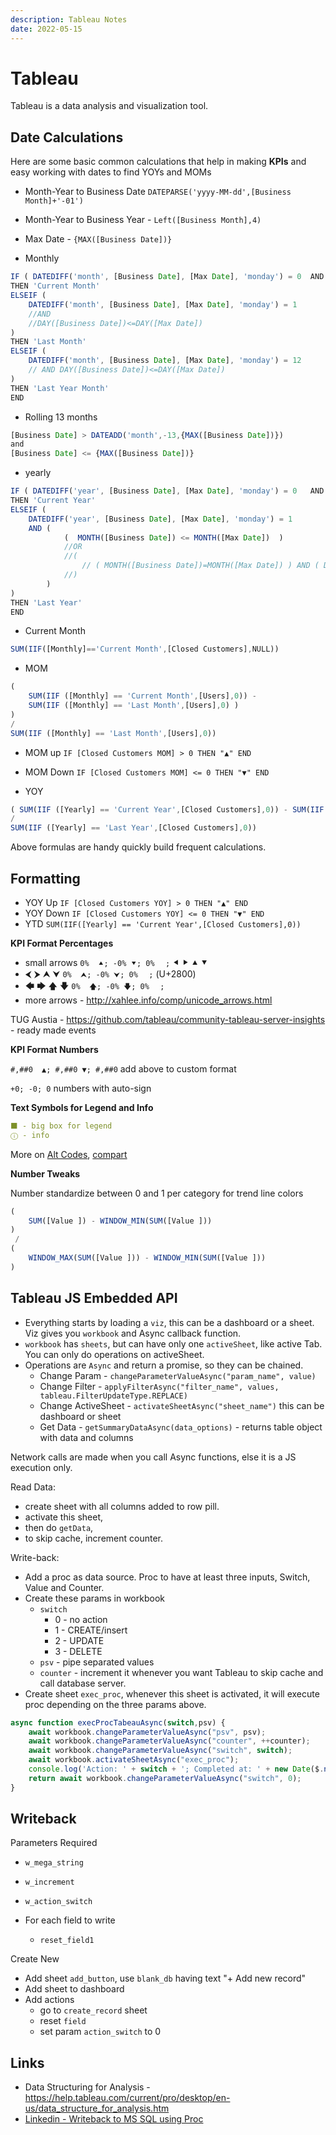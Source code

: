 ```yaml
---
description: Tableau Notes
date: 2022-05-15
---
```


# Tableau

Tableau is a data analysis and visualization tool.

## Date Calculations

Here are some basic common calculations that help in making **KPIs** and easy working with dates to find YOYs and MOMs

- Month-Year to Business Date `DATEPARSE('yyyy-MM-dd',[Business Month]+'-01')`
- Month-Year to Business Year - `Left([Business Month],4)`
- Max Date - `{MAX([Business Date])}`

- Monthly

```javascript
IF ( DATEDIFF('month', [Business Date], [Max Date], 'monday') = 0  AND DAY([Business Date])<=DAY([Max Date]))
THEN 'Current Month'
ELSEIF ( 
    DATEDIFF('month', [Business Date], [Max Date], 'monday') = 1
    //AND
    //DAY([Business Date])<=DAY([Max Date])
)
THEN 'Last Month'
ELSEIF ( 
    DATEDIFF('month', [Business Date], [Max Date], 'monday') = 12 
    // AND DAY([Business Date])<=DAY([Max Date])
)
THEN 'Last Year Month'
END
```

- Rolling 13 months

```javascript
[Business Date] > DATEADD('month',-13,{MAX([Business Date])})
and
[Business Date] <= {MAX([Business Date])}
```

- yearly

```javascript
IF ( DATEDIFF('year', [Business Date], [Max Date], 'monday') = 0   AND MONTH([Business Date])<=MONTH([Max Date]))
THEN 'Current Year'
ELSEIF ( 
    DATEDIFF('year', [Business Date], [Max Date], 'monday') = 1  
    AND ( 
            (  MONTH([Business Date]) <= MONTH([Max Date])  ) 
            //OR 
            //( 
                // ( MONTH([Business Date])=MONTH([Max Date]) ) AND ( DAY([Business Date])<=DAY([Max Date]) ) 
            //)
        )
)
THEN 'Last Year'
END
```

- Current Month

```js
SUM(IIF([Monthly]=='Current Month',[Closed Customers],NULL))
```

- MOM

```javascript
(
    SUM(IIF ([Monthly] == 'Current Month',[Users],0)) - 
    SUM(IIF ([Monthly] == 'Last Month',[Users],0) ) 
)
/
SUM(IIF ([Monthly] == 'Last Month',[Users],0))
```

- MOM up `IF [Closed Customers MOM] > 0 THEN "▲" END`
- MOM Down `IF [Closed Customers MOM] <= 0 THEN "▼" END`

- YOY

```javascript
( SUM(IIF ([Yearly] == 'Current Year',[Closed Customers],0)) - SUM(IIF ([Yearly] == 'Last Year',[Closed Customers],0) ) )
/
SUM(IIF ([Yearly] == 'Last Year',[Closed Customers],0))
```

Above formulas are handy quickly build frequent calculations.


## Formatting

- YOY Up `IF [Closed Customers YOY] > 0 THEN "▲" END`
- YOY Down `IF [Closed Customers YOY] <= 0 THEN "▼" END`
- YTD `SUM(IIF([Yearly] == 'Current Year',[Closed Customers],0))`

**KPI Format Percentages**

- small arrows `0%  ⯅; -0% ⯆; 0%⠀⠀;` ⯇ ⯈ ⯅ ⯆
- ⮜ ⮞ ⮝ ⮟ `0%  ⮝; -0% ⮟; 0%⠀⠀;`  \(U+2800\)
- 🡄 🡆 🡅 🡇 `0%  🡅; -0% 🡇; 0%⠀⠀;`
- more arrows - <http://xahlee.info/comp/unicode_arrows.html>

TUG Austia - <https://github.com/tableau/community-tableau-server-insights> - ready made events

**KPI Format Numbers**

`#,##0  ▲; #,##0 ▼; #,##0` add above to custom format

`+0; -0; 0` numbers with auto-sign

**Text Symbols for Legend and Info**

```yaml
⬛ - big box for legend
ⓘ - info

```

More on [Alt Codes](https://www.alt-codes.net/), [compart](compart.com/en/unicode)

**Number Tweaks**

Number standardize between 0 and 1 per category for trend line colors

```javascript
(
    SUM([Value ]) - WINDOW_MIN(SUM([Value ])) 
)
 /
(
    WINDOW_MAX(SUM([Value ])) - WINDOW_MIN(SUM([Value ])) 
)
```


## Tableau JS Embedded API

- Everything starts by loading a `viz`, this can be a dashboard or a sheet. Viz gives you `workbook` and Async callback function.
- `workbook` has `sheets`, but can have only one `activeSheet`, like active Tab. You can only do operations on activeSheet.
- Operations are `Async` and return a promise, so they can be chained.
  - Change Param  - `changeParameterValueAsync("param_name", value)`
  - Change Filter - `applyFilterAsync("filter_name", values, tableau.FilterUpdateType.REPLACE)`
  - Change ActiveSheet - `activateSheetAsync("sheet_name")` this can be dashboard or sheet
  - Get Data - `getSummaryDataAsync(data_options)` - returns table object with data and columns

Network calls are made when you call Async functions, else it is a JS execution only.

Read Data:

- create sheet with all columns added to row pill.
- activate this sheet,
- then do `getData`,
- to skip cache, increment counter.

Write-back:

- Add a proc as data source. Proc to have at least three inputs, Switch, Value and Counter.
- Create these params in workbook
  - `switch`
    - 0 - no action
    - 1 - CREATE/insert
    - 2 - UPDATE
    - 3 - DELETE
  - `psv` - pipe separated values
  - `counter` - increment it whenever you want Tableau to skip cache and call database server.
- Create sheet `exec_proc`, whenever this sheet is activated, it will execute proc depending on the three params above.

```js
async function execProcTabeauAsync(switch,psv) {
    await workbook.changeParameterValueAsync("psv", psv);
    await workbook.changeParameterValueAsync("counter", ++counter);
    await workbook.changeParameterValueAsync("switch", switch);
    await workbook.activateSheetAsync("exec_proc");
    console.log('Action: ' + switch + '; Completed at: ' + new Date($.now()).toISOString());
    return await workbook.changeParameterValueAsync("switch", 0);
}
```

## Writeback

Parameters Required

- `w_mega_string`
- `w_increment`
- `w_action_switch`

- For each field to write
  - `reset_field1`

Create New

- Add sheet `add_button`, use `blank_db` having text "+ Add new record"
- Add sheet to dashboard
- Add actions
  - go to `create_record` sheet
  - reset `field`
  - set param `action_switch` to 0

## Links

- Data Structuring for Analysis - <https://help.tableau.com/current/pro/desktop/en-us/data_structure_for_analysis.htm>
- [Linkedin - Writeback to MS SQL using Proc](https://www.linkedin.com/pulse/how-tableau-writeback-microsoft-sql-server-withtout-using-daugaard/)
